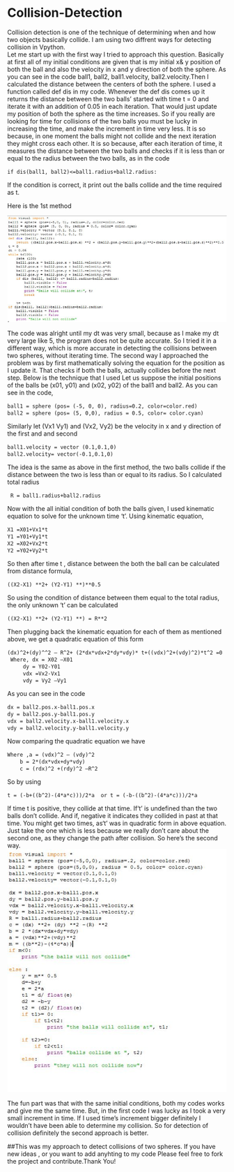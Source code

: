 Collision-Detection
===================

Collision detection is one of the technique of determining when and how two objects basically collide. I am using two diffrent ways for detecting collision in Vpython.  
Let me start up with the first way I tried to approach this question. Basically at first all of my initial conditions are given that is my initial x& y position of both the ball and also the velocity in x and y direction of both the sphere. As you can see in the code ball1, ball2, ball1.velocity, ball2.velocity.Then I calculated the distance between the centers of both the sphere. I used a function called def dis in my code. Whenever the def dis comes up it returns the distance between the two balls’ started with time t = 0 and iterate it with an addition of 0.05 in each iteration. That would just update my position of both the sphere as the time increases. So if you really are looking for time for collisions of the two balls you must be lucky in increasing the time, and make the increment in time very less. It is so because, in one moment the balls might not collide and the next iteration they might cross each other. It is so because, after each iteration of time, it measures the distance between the two balls and checks if it is less than or equal to the radius between the two balls, as in the code  

    if dis(ball1, ball2)<=ball1.radius+ball2.radius:
If the condition is correct, it print out the balls collide and the time required as t.

Here is the 1st method

![snapshots](https://raw.githubusercontent.com/suyogya123/Collision-Detection/master/Snapshots/First%20Method.jpg)

The code was alright until my dt was very small, because as I make my dt very large like 5, the program does not be quite accurate. So I tried it in a different way, which is more accurate in detecting the collisions between two spheres, without iterating time. 
The second way I approached the problem was by first mathematically solving the equation for the position as I update it. That checks if both the balls, actually collides before the next step. Below is the technique that I used
Let us suppose the initial positions of the balls be (x01, y01) and (x02, y02) of the ball1 and ball2. As you can see in the code,

    ball1 = sphere (pos= (-5, 0, 0), radius=0.2, color=color.red)
    ball2 = sphere (pos= (5, 0,0), radius = 0.5, color= color.cyan)
 
Similarly let (Vx1 Vy1) and (Vx2, Vy2) be the velocity in x and y direction of the first and and second 

    ball1.velocity = vector (0.1,0.1,0)
    ball2.velocity= vector(-0.1,0.1,0)
The idea is the same as above in the first method, the two balls collide if the distance between the two is less than or equal to its radius. So I calculated total radius

     R = ball1.radius+ball2.radius
Now with the all initial condition of both the balls given, I used kinematic equation to solve for the unknown time ‘t’.
 Using kinematic equation,
 
    X1 =X01+Vx1*t
    Y1 =Y01+Vy1*t
    X2 =X02+Vx2*t
    Y2 =Y02+Vy2*t
So then after time t , distance between the both the ball can be calculated from distance formula,

    ((X2-X1) **2+ (Y2-Y1) **)**0.5 
 So using the condition of distance between them equal to the total radius, the only unknown ‘t’ can be calculated
 
    ((X2-X1) **2+ (Y2-Y1) **) = R**2
Then plugging back the kinematic equation for each of them as mentioned above, we get a quadratic equation of this form

    (dx)^2+(dy)^^2 – R^2+ (2*dx*vdx+2*dy*vdy)* t+((vdx)^2+(vdy)^2)*t^2 =0
     Where, dx = X02 –X01 
    	 dy = Y02-Y01
    	 vdx =Vx2-Vx1
    	 vdy = Vy2 –Vy1 
As you can see in the code

    dx = ball2.pos.x-ball1.pos.x
    dy = ball2.pos.y-ball1.pos.y
    vdx = ball2.velocity.x-ball1.velocity.x
    vdy = ball2.velocity.y-ball1.velocity.y
 Now comparing the quadratic equation we have 


    Where ,a = (vdx)^2 – (vdy)^2
    	b = 2*(dx*vdx+dy*vdy)
    	c = (rdx)^2 +(rdy)^2 –R^2
    	
So by using  

    t = (-b+((b^2)-(4*a*c)))/2*a  or t = (-b-((b^2)-(4*a*c)))/2*a
If time t is positive, they collide at that time. If‘t’ is undefined than the two balls don’t collide. And if, negative it indicates they collided in past at that time. You might get two times, as‘t’ was in quadratic form in above equation. Just take the one which is less because we really don’t care about the second one, as they change the path after collision.
 So here’s the second way.   
![snapshots](https://raw.githubusercontent.com/suyogya123/Collision-Detection/master/Snapshots/Second%20Method.JPG)


The fun part was that with the same initial conditions, both my codes works and give me the same time. But, in the first code I was lucky as I took a very small increment in time. If I used time’s increment bigger definitely I wouldn’t have been able to determine my collision. So for detection of collision definitely the second approach is better.

##This was my approach to detect collisions of two spheres. If you have new ideas , or you want to add anyhting to my code Please feel free to fork the project and contribute.Thank You!

